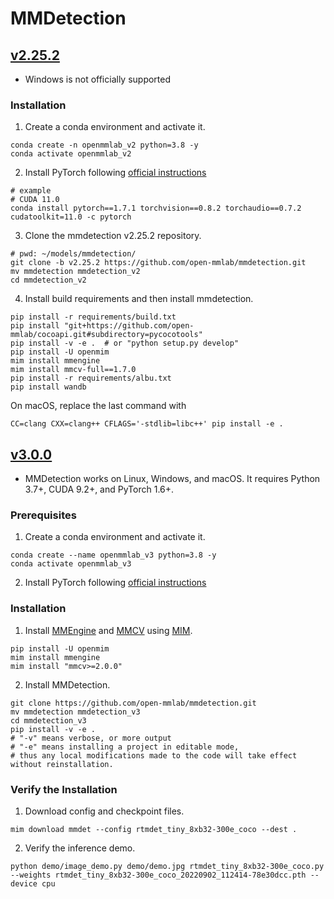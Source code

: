 # MMDetection

## [v2.25.2](https://mmdetection.readthedocs.io/en/v2.2.0/install.html)

- Windows is not officially supported

### Installation

1. Create a conda environment and activate it.

```
conda create -n openmmlab_v2 python=3.8 -y
conda activate openmmlab_v2
```

2. Install PyTorch following [official instructions](https://pytorch.org/get-started/locally/)

```
# example
# CUDA 11.0
conda install pytorch==1.7.1 torchvision==0.8.2 torchaudio==0.7.2 cudatoolkit=11.0 -c pytorch
```

3. Clone the mmdetection v2.25.2 repository.

```
# pwd: ~/models/mmdetection/
git clone -b v2.25.2 https://github.com/open-mmlab/mmdetection.git
mv mmdetection mmdetection_v2
cd mmdetection_v2
```

4. Install build requirements and then install mmdetection.

```
pip install -r requirements/build.txt
pip install "git+https://github.com/open-mmlab/cocoapi.git#subdirectory=pycocotools"
pip install -v -e .  # or "python setup.py develop"
pip install -U openmim
mim install mmengine
mim install mmcv-full==1.7.0
pip install -r requirements/albu.txt
pip install wandb
```

On macOS, replace the last command with

```
CC=clang CXX=clang++ CFLAGS='-stdlib=libc++' pip install -e .
```

## [v3.0.0](https://mmdetection.readthedocs.io/en/latest/)

- MMDetection works on Linux, Windows, and macOS. It requires Python 3.7+, CUDA 9.2+, and PyTorch 1.6+.

### Prerequisites

1.  Create a conda environment and activate it.

```
conda create --name openmmlab_v3 python=3.8 -y
conda activate openmmlab_v3
```

2. Install PyTorch following [official instructions](https://pytorch.org/get-started/locally/)

### Installation

1. Install [MMEngine](https://github.com/open-mmlab/mmengine) and [MMCV](https://github.com/open-mmlab/mmcv) using [MIM](https://github.com/open-mmlab/mim).

```
pip install -U openmim
mim install mmengine
mim install "mmcv>=2.0.0"
```

2. Install MMDetection.

```
git clone https://github.com/open-mmlab/mmdetection.git
mv mmdetection mmdetection_v3
cd mmdetection_v3
pip install -v -e .
# "-v" means verbose, or more output
# "-e" means installing a project in editable mode,
# thus any local modifications made to the code will take effect without reinstallation.
```

### Verify the Installation

1. Download config and checkpoint files.

```
mim download mmdet --config rtmdet_tiny_8xb32-300e_coco --dest .
```

2. Verify the inference demo.

```
python demo/image_demo.py demo/demo.jpg rtmdet_tiny_8xb32-300e_coco.py --weights rtmdet_tiny_8xb32-300e_coco_20220902_112414-78e30dcc.pth --device cpu
```